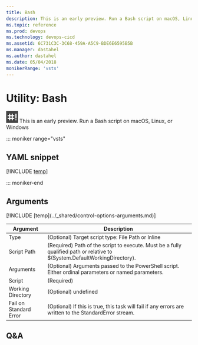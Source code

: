 ```yaml
---
title: Bash
description: This is an early preview. Run a Bash script on macOS, Linux, or Windows
ms.topic: reference
ms.prod: devops
ms.technology: devops-cicd
ms.assetid: 6C731C3C-3C68-459A-A5C9-BDE6E6595B5B
ms.manager: dastahel
ms.author: dastahel
ms.date: 05/04/2018
monikerRange: 'vsts'
---
```


# Utility: Bash

![](_img/bash.png) This is an early preview. Run a Bash script on macOS, Linux, or Windows

::: moniker range="vsts"

## YAML snippet

[!INCLUDE [temp](../_shared/yaml/BashV3.md)]

::: moniker-end

## Arguments

<table><thead><tr><th>Argument</th><th>Description</th></tr></thead>
<tr><td>Type</td><td>(Optional) Target script type: File Path or Inline</td></tr>
<tr><td>Script Path</td><td>(Required) Path of the script to execute. Must be a fully qualified path or relative to $(System.DefaultWorkingDirectory).</td></tr>
<tr><td>Arguments</td><td>(Optional) Arguments passed to the PowerShell script. Either ordinal parameters or named parameters.</td></tr>
<tr><td>Script</td><td>(Required) </td></tr>
<tr><td>Working Directory</td><td>(Optional) undefined</td></tr>
<tr><td>Fail on Standard Error</td><td>(Optional) If this is true, this task will fail if any errors are written to the StandardError stream.</td></tr>
[!INCLUDE [temp](../_shared/control-options-arguments.md)]
</table>

## Q&A

<!-- BEGINSECTION class="md-qanda" -->

<!-- ENDSECTION -->
